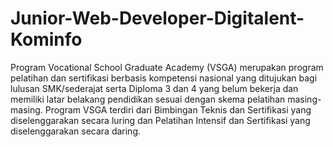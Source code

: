 # Junior-Web-Developer-Digitalent-Kominfo
Program Vocational School Graduate Academy (VSGA) merupakan program pelatihan dan sertifikasi berbasis kompetensi nasional yang ditujukan bagi lulusan SMK/sederajat serta Diploma 3 dan 4  yang belum bekerja dan memiliki latar belakang pendidikan sesuai dengan skema pelatihan masing-masing. Program VSGA terdiri dari Bimbingan Teknis dan Sertifikasi yang diselenggarakan secara luring dan Pelatihan Intensif dan Sertifikasi yang diselenggarakan secara daring.
